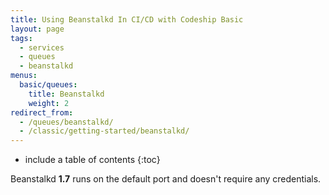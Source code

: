 ```yaml
---
title: Using Beanstalkd In CI/CD with Codeship Basic
layout: page
tags:
  - services
  - queues
  - beanstalkd
menus:
  basic/queues:
    title: Beanstalkd
    weight: 2
redirect_from:
  - /queues/beanstalkd/
  - /classic/getting-started/beanstalkd/
---
```


* include a table of contents
{:toc}

Beanstalkd **1.7** runs on the default port and doesn't require any credentials.
